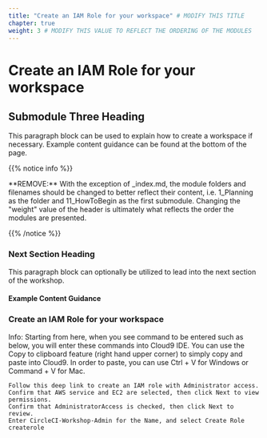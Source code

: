 ```yaml
---
title: "Create an IAM Role for your workspace" # MODIFY THIS TITLE
chapter: true
weight: 3 # MODIFY THIS VALUE TO REFLECT THE ORDERING OF THE MODULES
---
```


<!-- MORE SUBMODULES CAN BE ADDED TO DIVIDE UP THE SETUP INTO SMALLER SECTIONS -->
<!-- COPY AND PASTE THIS SUBMODULE FILE, RENAME, AND CHANGE THE CONTENTS AS NECESSARY -->

# Create an IAM Role for your workspace <!-- MODIFY THIS SUBHEADING -->

## Submodule Three Heading <!-- MODIFY THIS SUBHEADING -->

This paragraph block can be used to explain how to create a workspace if necessary. Example content guidance can be found at the bottom of the page.

{{% notice info %}}
<p style='text-align: left;'>
**REMOVE:** With the exception of _index.md, the module folders and filenames should be changed to better reflect their content, i.e. 1_Planning as the folder and 11_HowToBegin as the first submodule. Changing the "weight" value of the header is ultimately what reflects the order the modules are presented.
</p>
{{% /notice %}}

### Next Section Heading <!-- MODIFY THIS HEADING -->
This paragraph block can optionally be utilized to lead into the next section of the workshop.

#### Example Content Guidance

### Create an IAM Role for your workspace <!-- MODIFY THIS SUBHEADING -->

Info: Starting from here, when you see command to be entered such as below, you will enter these commands into Cloud9 IDE. You can use the Copy to clipboard feature (right hand upper corner) to simply copy and paste into Cloud9. In order to paste, you can use Ctrl + V for Windows or Command + V for Mac.

    Follow this deep link to create an IAM role with Administrator access.
    Confirm that AWS service and EC2 are selected, then click Next to view permissions.
    Confirm that AdministratorAccess is checked, then click Next to review.
    Enter CircleCI-Workshop-Admin for the Name, and select Create Role createrole
